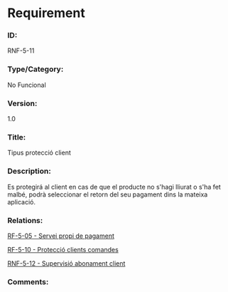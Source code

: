 # Requirement

### ID:
RNF-5-11

### Type/Category:
No Funcional

### Version:
1.0

### Title:
Tipus protecció client

### Description:
Es protegirá al client en cas de que el producte no s'hagi lliurat o s'ha fet malbé, podrà seleccionar el retorn del seu pagament dins la mateixa aplicació.

### Relations:
[RF-5-05 - Servei propi de pagament](./RF-5-05.md)

[RF-5-10 - Protecció clients comandes](./RF-5-10.md)

[RNF-5-12 - Supervisió abonament client](./RNF-5-12.md)

### Comments: